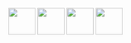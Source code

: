 <p>
<img src="https://cdn.jsdelivr.net/gh/devicons/devicon/icons/csharp/csharp-original.svg" style="width: 55px; height: 55px" />
<img src="https://cdn.jsdelivr.net/gh/devicons/devicon/icons/css3/css3-original.svg" style="width: 55px; height: 55px" />
<img src="https://cdn.jsdelivr.net/gh/devicons/devicon/icons/html5/html5-original.svg" style="width: 55px; height: 55px" />
<img src="https://cdn.jsdelivr.net/gh/devicons/devicon/icons/javascript/javascript-original.svg" style="width: 55px; height: 55px" />
</p>


